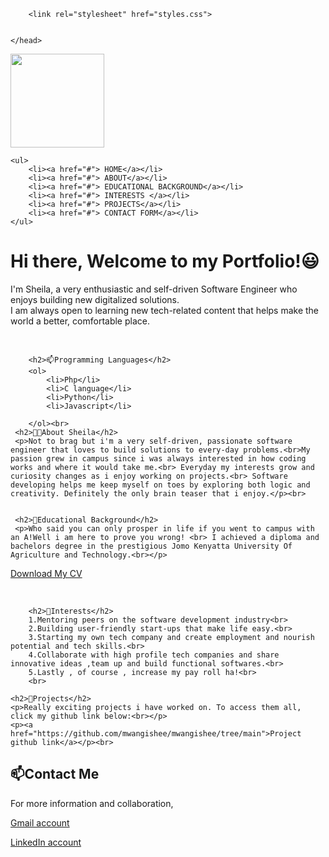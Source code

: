 <!DOCTYPE html>
<html>
    <head>
        <title>My Portfolio</title>

        <link rel="stylesheet" href="styles.css">


    </head>
</html>


<div class="main">
 <div class="navbar">
    <img height="150" src="https://media.giphy.com/media/M9gbBd9nbDrOTu1Mqx/giphy.gif"  />

    <ul>
        <li><a href="#"> HOME</a></li>
        <li><a href="#"> ABOUT</a></li>
        <li><a href="#"> EDUCATIONAL BACKGROUND</a></li>
        <li><a href="#"> INTERESTS </a></li>
        <li><a href="#"> PROJECTS</a></li>
        <li><a href="#"> CONTACT FORM</a></li>
    </ul>
 </div>

  <div class="info">
     <h1>Hi there, Welcome to my Portfolio!😃</h1>
    <p>I'm Sheila, a very enthusiastic and self-driven Software Engineer who enjoys building new digitalized solutions.<br>I am always open to learning new tech-related content that helps make the world a better, comfortable place.</p><br>

        <h2>📫Programming Languages</h2>
        <ol>
            <li>Php</li>
            <li>C language</li>
            <li>Python</li>
            <li>Javascript</li>
            
        </ol><br>
     <h2>👨‍💻About Sheila</h2>
     <p>Not to brag but i'm a very self-driven, passionate software engineer that loves to build solutions to every-day problems.<br>My passion grew in campus since i was always interested in how coding works and where it would take me.<br> Everyday my interests grow and curiosity changes as i enjoy working on projects.<br> Software developing helps me keep myself on toes by exploring both logic and creativity. Definitely the only brain teaser that i enjoy.</p><br>
     

     <h2>📝Educational Background</h2>
     <p>Who said you can only prosper in life if you went to campus with an A!Well i am here to prove you wrong! <br> I achieved a diploma and bachelors degree in the prestigious Jomo Kenyatta University Of Agriculture and Technology.<br></p>
   <p><a href="https://CV.com/Sheila_Mwangi_CV.pdf">Download My CV</a></p><br>

        <h2>🤗Interests</h2>
        1.Mentoring peers on the software development industry<br>
        2.Building user-friendly start-ups that make life easy.<br>
        3.Starting my own tech company and create employment and nourish potential and tech skills.<br>
        4.Collaborate with high profile tech companies and share innovative ideas ,team up and build functional softwares.<br>
        5.Lastly , of course , increase my pay roll ha!<br>
        <br>
        
    <h2>🔭Projects</h2>
    <p>Really exciting projects i have worked on. To access them all, click my github link below:<br></p>
    <p><a href="https://github.com/mwangishee/mwangishee/tree/main">Project github link</a></p><br>
    
<h2>📫Contact Me</h2>
<p>For more information and collaboration,</p>
<p><a href="wmsheila9@gmail.com">Gmail account</a></p>
<p><a href="https://www.linkedin.com/in/sheila-mwangi-092924287/">LinkedIn account</a></p>
      




  </div>

</div>
